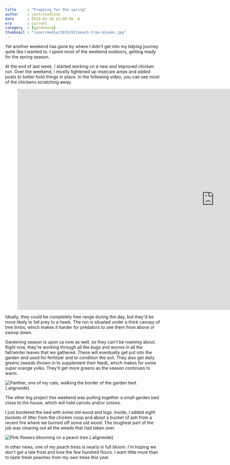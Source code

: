 ```yaml
---
title     : "Prepping for the spring"
author    : justintadlock
date      : 2019-02-18 12:56:36 -6
era       : current
category  : [gardening]
thumbnail : "/user/media/2019/02/peach-tree-blooms.jpg"
---
```


Yet another weekend has gone by where I didn't get into my tidying journey quite like I wanted to.  I spent most of the weekend outdoors, getting ready for the spring season.

At the end of last week, I started working on a new and improved chicken run.  Over the weekend, I mostly tightened up insecure areas and added posts to better hold things in place.  In the following video, you can see most of the chickens scratching away.

<figure class="alignwide">
	<div class="embed-wrap">
		<iframe width="1280" height="720" src="https://www.youtube.com/embed/ctdSh7-xFho" frameborder="0" allow="accelerometer; autoplay; encrypted-media; gyroscope; picture-in-picture" allowfullscreen></iframe>
	</div>
</figure>

Ideally, they could be completely free range during the day, but they'd be more likely to fall prey to a hawk.  The run is situated under a thick canopy of tree limbs, which makes it harder for predators to see them from above or swoop down.

Gardening season is upon us now as well, so they can't be roaming about.  Right now, they're working through all the bugs and worms in all the fall/winter leaves that we gathered.  These will eventually get put into the garden and used for fertilizer and to condition the soil.  They also get daily greens (weeds thrown in to supplement their feed), which makes for some super orange yolks.  They'll get more greens as the season continues to warm.

![Panther, one of my cats, walking the border of the garden bed.](http://justintadlock.com/user/media/2019/02/panther-garden-bed.jpg){.alignwide}

The other big project this weekend was putting together a small garden bed close to the house, which will hold carrots and/or onions.

I just bordered the bed with some old wood and logs.  Inside, I added eight buckets of litter from the chicken coop and about a bucket of ash from a recent fire where we burned off some old wood.  The toughest part of the job was clearing out all the weeds that had taken over.

![Pink flowers blooming on a peach tree.](http://justintadlock.com/user/media/2019/02/peach-tree-blooms.jpg){.alignwide}

In other news, one of my peach trees is nearly in full bloom.  I'm hoping we don't get a late frost and lose the few hundred flours.  I want little more than to taste fresh peaches from my own trees this year.
